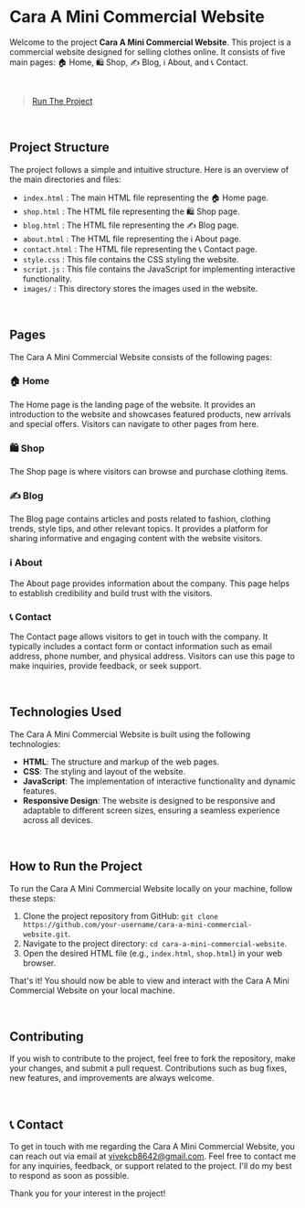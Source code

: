 # Cara A Mini Commercial Website

Welcome to the project **Cara A Mini Commercial Website**. This project is a commercial website designed for selling clothes online. It consists of five main pages: 🏠 Home, 🛍️ Shop, ✍️ Blog, ℹ️ About, and 📞 Contact.

<br>

> [Run The Project](https://vivek-chhabra.github.io/Cara-A-Mini-Commercial-Website/)

<br>

## Project Structure

The project follows a simple and intuitive structure. Here is an overview of the main directories and files:

- ` index.html ` : The main HTML file representing the 🏠 Home page.
- ` shop.html ` : The HTML file representing the 🛍️ Shop page.
- ` blog.html ` : The HTML file representing the ✍️ Blog page.
- ` about.html ` : The HTML file representing the ℹ️ About page.
- ` contact.html ` : The HTML file representing the 📞 Contact page.
- ` style.css ` : This file contains the CSS styling the website.
- ` script.js ` : This file contains the JavaScript for implementing interactive functionality.
- ` images/ ` : This directory stores the images used in the website.

<br>

## Pages

The Cara A Mini Commercial Website consists of the following pages:

### 🏠 Home

The Home page is the landing page of the website. It provides an introduction to the website and showcases featured products, new arrivals and special offers. Visitors can navigate to other pages from here.

### 🛍️ Shop

The Shop page is where visitors can browse and purchase clothing items.

### ✍️ Blog

The Blog page contains articles and posts related to fashion, clothing trends, style tips, and other relevant topics. It provides a platform for sharing informative and engaging content with the website visitors.

### ℹ️ About

The About page provides information about the company. This page helps to establish credibility and build trust with the visitors.

### 📞 Contact

The Contact page allows visitors to get in touch with the company. It typically includes a contact form or contact information such as email address, phone number, and physical address. Visitors can use this page to make inquiries, provide feedback, or seek support.

<br>

## Technologies Used

The Cara A Mini Commercial Website is built using the following technologies:

- **HTML**: The structure and markup of the web pages.
- **CSS**: The styling and layout of the website.
- **JavaScript**: The implementation of interactive functionality and dynamic features.
- **Responsive Design**: The website is designed to be responsive and adaptable to different screen sizes, ensuring a seamless experience across all devices.

<br>

## How to Run the Project

To run the Cara A Mini Commercial Website locally on your machine, follow these steps:

1. Clone the project repository from GitHub: `git clone https://github.com/your-username/cara-a-mini-commercial-website.git`.
2. Navigate to the project directory: `cd cara-a-mini-commercial-website`.
3. Open the desired HTML file (e.g., `index.html`, `shop.html`) in your web browser.

That's it! You should now be able to view and interact with the Cara A Mini Commercial Website on your local machine.

<br>

## Contributing

If you wish to contribute to the project, feel free to fork the repository, make your changes, and submit a pull request. Contributions such as bug fixes, new features, and improvements are always welcome.

<br>

## 📞 Contact

To get in touch with me regarding the Cara A Mini Commercial Website, you can reach out via email at vivekcb8642@gmail.com. Feel free to contact me for any inquiries, feedback, or support related to the project. I'll do my best to respond as soon as possible.

Thank you for your interest in the project!
